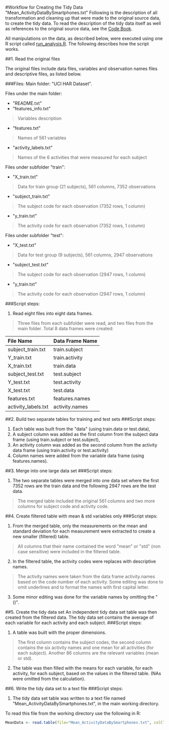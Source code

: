 #Workflow for Creating the Tidy Data "Mean_ActivityDataBySmartphones.txt"
Following is the description of all transformation and cleaning up that were made to the original source data, to create the tidy data. To read the description of the tidy data itself as well as references to the original source data, see the [Code Book](https://github.com/anat-kedem/TidyDataActivityRecognitionUsingSmartphones/CodeBood.md).

All manipulations on the data, as described below, were executed using one R script called [run_analysis.R](https://github.com/anat-kedem/TidyDataActivityRecognitionUsingSmartphones/CodeBood.md). The following describes how the script works.

##1. Read the original files

The original files include data files, variables and observation names files and descriptive files, as listed below.

###Files:
Main folder: "UCI HAR Dataset".

Files under the main folder:
- "README.txt"
- "features_info.txt" 
>Variables description

- "features.txt" 
>Names of 561 variables
- "activity_labels.txt"

>Names of the 6 activities that were measured for each subject

Files under subfolder "train":
- "X_train.txt"

>Data for train group (21 subjects), 561 columns, 7352 observations
- "subject_train.txt"
>The subject code for each observation (7352 rows, 1 column)
- "y_train.txt"

>The activity code for each observation (7352 rows, 1 column)

Files under subfolder "test":
- "X_test.txt"
>Data for test group (9 subjects), 561 columns, 2947 observations
- "subject_test.txt"
>The subject code for each observation (2947 rows, 1 column)
- "y_train.txt"
>The activity code for each observation (2947 rows, 1 column)

###Script steps:
1. Read eight files into eight data frames.
>Three files from each subfolder were read, and two files from the main folder. Total 8 data frames were created:

File Name  | Data Frame Name
:----- | :--------
subject_train.txt | train.subject
Y_train.txt | train.activity
X_train.txt | train.data
subject_test.txt | test.subject
Y_test.txt | test.activity
X_test.txt | test.data
features.txt | features.names
activity_labels.txt | activity.names

##2. Build two separate tables for training and test sets
###Script steps:
1. Each table was built from the "data" (using train.data or test.data), 
2. A subject column was added as the first column from the subject data frame (using train.subject or test.subject),
3. An activity column was added as the second column from the activity data frame (using train.activity or test.activity)
4. Column names were added from the variable data frame (using features.names).

##3. Merge into one large data set
###Script steps:
1. The two separate tables were merged into one data set where the first 7352 rows are the train data and the following 2947 rows are the test data.
>The merged table included the original 561 columns and two more columns for subject code and activity code.

##4. Create filtered table with mean & std variables only
###Script steps:
1. From the merged table, only the measurements on the mean and standard deviation for each measurement were extracted to create a new smaller (filtered) table. 
>All columns that their name contained the word "mean" or "std" (non case sensitive) were included in the filtered table.
2. In the filtered table, the activity codes were replaces with descriptive names. 
>The activity names were taken from the data frame activity.names based on the code number of each activity. Some editing was done to omit underlines and to format the names with first capital letter.
3. Some minor editing was done for the variable names by omitting the "()".

##5. Create the tidy data set
An independent tidy data set table was then created from the filtered data. The tidy data set contains the average of each variable for each activity and each subject.
###Script steps:
1. A table was built with the proper dimensions.
>The first column contains the subject codes, the second column contains the six activity names and one mean for all activities (for each subject). Another 86 columns are the relevant variables (mean or std).
2. The table was then filled with the means for each variable, for each activity, for each subject, based on the values in the filtered table. (NAs were omitted from the calculation).

##6. Write the tidy data set to a text file
###Script steps:
1. The tidy data set table was written to a text file named "Mean_ActivityDataBySmartphones.txt", in the main working directory.

To read this file from the working directory use the following in R:
```R
MeanData <- read.table(file="Mean_ActivityDataBySmartphones.txt", colClasses=c("character", "character",rep("numeric",86)), header=TRUE)
```
